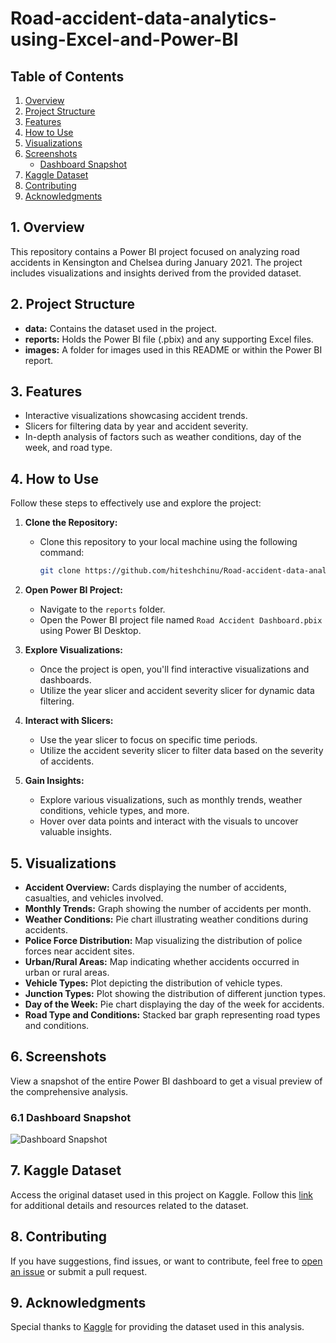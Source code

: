 # Road-accident-data-analytics-using-Excel-and-Power-BI



## Table of Contents

1. [Overview](#1-overview)
2. [Project Structure](#2-project-structure)
3. [Features](#3-features)
4. [How to Use](#4-how-to-use)
5. [Visualizations](#5-visualizations)
6. [Screenshots](#6-screenshots)
   - [Dashboard Snapshot](#61-dashboard-snapshot)
7. [Kaggle Dataset](#7-kaggle-dataset)
8. [Contributing](#8-contributing)
9. [Acknowledgments](#9-acknowledgments)

## 1. Overview

This repository contains a Power BI project focused on analyzing road accidents in Kensington and Chelsea during January 2021. The project includes visualizations and insights derived from the provided dataset.

## 2. Project Structure

- **data:** Contains the dataset used in the project.
- **reports:** Holds the Power BI file (.pbix) and any supporting Excel files.
- **images:** A folder for images used in this README or within the Power BI report.

## 3. Features

- Interactive visualizations showcasing accident trends.
- Slicers for filtering data by year and accident severity.
- In-depth analysis of factors such as weather conditions, day of the week, and road type.

## 4. How to Use

Follow these steps to effectively use and explore the project:

1. **Clone the Repository:**
   - Clone this repository to your local machine using the following command:
     ```bash
     git clone https://github.com/hiteshchinu/Road-accident-data-analytics-using-Excel-and-Power-BI.git
     ```

2. **Open Power BI Project:**
   - Navigate to the `reports` folder.
   - Open the Power BI project file named `Road Accident Dashboard.pbix` using Power BI Desktop.

3. **Explore Visualizations:**
   - Once the project is open, you'll find interactive visualizations and dashboards.
   - Utilize the year slicer and accident severity slicer for dynamic data filtering.

4. **Interact with Slicers:**
   - Use the year slicer to focus on specific time periods.
   - Utilize the accident severity slicer to filter data based on the severity of accidents.

5. **Gain Insights:**
   - Explore various visualizations, such as monthly trends, weather conditions, vehicle types, and more.
   - Hover over data points and interact with the visuals to uncover valuable insights.

## 5. Visualizations

- **Accident Overview:** Cards displaying the number of accidents, casualties, and vehicles involved.
- **Monthly Trends:** Graph showing the number of accidents per month.
- **Weather Conditions:** Pie chart illustrating weather conditions during accidents.
- **Police Force Distribution:** Map visualizing the distribution of police forces near accident sites.
- **Urban/Rural Areas:** Map indicating whether accidents occurred in urban or rural areas.
- **Vehicle Types:** Plot depicting the distribution of vehicle types.
- **Junction Types:** Plot showing the distribution of different junction types.
- **Day of the Week:** Pie chart displaying the day of the week for accidents.
- **Road Type and Conditions:** Stacked bar graph representing road types and conditions.

## 6. Screenshots

View a snapshot of the entire Power BI dashboard to get a visual preview of the comprehensive analysis.

### 6.1 Dashboard Snapshot

![Dashboard Snapshot](https://github.com/hiteshchinu/Road-accident-data-analytics-using-Excel-and-Power-BI/assets/82470023/82c30017-dee1-4c2b-a2a9-c9e32aea4bcd)


## 7. Kaggle Dataset

Access the original dataset used in this project on Kaggle. Follow this [link](https://www.kaggle.com/datasets/nextmillionaire/car-accident-dataset) for additional details and resources related to the dataset.

## 8. Contributing

If you have suggestions, find issues, or want to contribute, feel free to [open an issue](https://github.com/hiteshchinu/Road-accident-data-analytics-using-Excel-and-Power-BI/issues) or submit a pull request.

## 9. Acknowledgments

Special thanks to [Kaggle](https://www.kaggle.com/) for providing the dataset used in this analysis.
